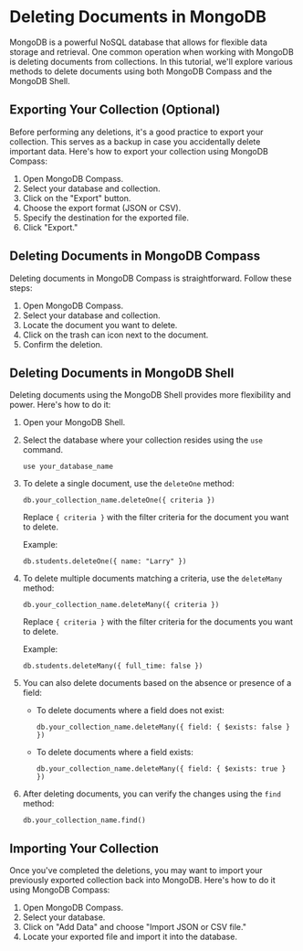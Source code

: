 # Deleting Documents in MongoDB

MongoDB is a powerful NoSQL database that allows for flexible data storage and retrieval. One common operation when working with MongoDB is deleting documents from collections. In this tutorial, we'll explore various methods to delete documents using both MongoDB Compass and the MongoDB Shell.

## Exporting Your Collection (Optional)

Before performing any deletions, it's a good practice to export your collection. This serves as a backup in case you accidentally delete important data. Here's how to export your collection using MongoDB Compass:

1. Open MongoDB Compass.
2. Select your database and collection.
3. Click on the "Export" button.
4. Choose the export format (JSON or CSV).
5. Specify the destination for the exported file.
6. Click "Export."

## Deleting Documents in MongoDB Compass

Deleting documents in MongoDB Compass is straightforward. Follow these steps:

1. Open MongoDB Compass.
2. Select your database and collection.
3. Locate the document you want to delete.
4. Click on the trash can icon next to the document.
5. Confirm the deletion.

## Deleting Documents in MongoDB Shell

Deleting documents using the MongoDB Shell provides more flexibility and power. Here's how to do it:

1. Open your MongoDB Shell.
2. Select the database where your collection resides using the `use` command.

   ```
   use your_database_name
   ```
3. To delete a single document, use the `deleteOne` method:

   ```
   db.your_collection_name.deleteOne({ criteria })
   ```

   Replace `{ criteria }` with the filter criteria for the document you want to delete.

   Example:

   ```
   db.students.deleteOne({ name: "Larry" })
   ```
4. To delete multiple documents matching a criteria, use the `deleteMany` method:

   ```
   db.your_collection_name.deleteMany({ criteria })
   ```

   Replace `{ criteria }` with the filter criteria for the documents you want to delete.

   Example:

   ```
   db.students.deleteMany({ full_time: false })
   ```
5. You can also delete documents based on the absence or presence of a field:

   - To delete documents where a field does not exist:
     ```
     db.your_collection_name.deleteMany({ field: { $exists: false } })
     ```
   - To delete documents where a field exists:
     ```
     db.your_collection_name.deleteMany({ field: { $exists: true } })
     ```
6. After deleting documents, you can verify the changes using the `find` method:

   ```
   db.your_collection_name.find()
   ```

## Importing Your Collection

Once you've completed the deletions, you may want to import your previously exported collection back into MongoDB. Here's how to do it using MongoDB Compass:

1. Open MongoDB Compass.
2. Select your database.
3. Click on "Add Data" and choose "Import JSON or CSV file."
4. Locate your exported file and import it into the database.
